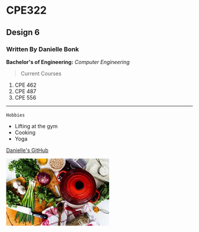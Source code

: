 # CPE322
## Design 6
### Written By Danielle Bonk

**Bachelor's of Engineering:**
*Computer Engineering*

> Current Courses
1. CPE 462
2. CPE 487
3. CPE 556
---
`Hobbies`
- Lifting at the gym
- Cooking
- Yoga

[Danielle's GitHub](https://github.com/daniellebonk04/CPE322.git)

![alt text](cooking.jpg)
